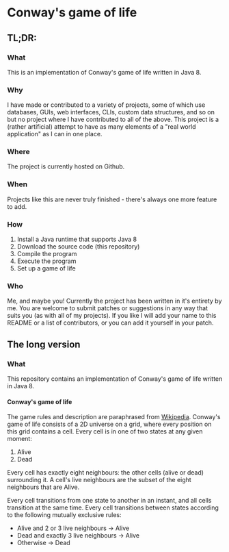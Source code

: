 # Conway's game of life

## TL;DR:
### What
This is an implementation of Conway's game of life written in Java 8.

### Why
I have made or contributed to a variety of projects, some of which use databases, GUIs, web interfaces, CLIs, custom data structures, and so on but no project where I have contributed to all of the above.
This project is a (rather artificial) attempt to have as many elements of a "real world application" as I can in one place.

### Where
The project is currently hosted on Github.

### When
Projects like this are never truly finished - there's always one more feature to add.

### How
1. Install a Java runtime that supports Java 8
2. Download the source code (this repository)
3. Compile the program
4. Execute the program
5. Set up a game of life

### Who
Me, and maybe you!
Currently the project has been written in it's entirety by me.
You are welcome to submit patches or suggestions in any way that suits you (as with all of my projects).
If you like I will add your name to this README or a list of contributors, or you can add it yourself in your patch.

## The long version

### What
This repository contains an implementation of Conway's game of life written in Java 8.

#### Conway's game of life
The game rules and description are paraphrased from [Wikipedia](https://en.wikipedia.org/wiki/Conway%27s_Game_of_Life).
Conway's game of life consists of a 2D universe on a grid, where every position on this grid contains a cell.
Every cell is in one of two states at any given moment:
1. Alive
2. Dead

Every cell has exactly eight neighbours: the other cells (alive or dead) surrounding it.
A cell's live neighbours are the subset of the eight neighbours that are Alive.

Every cell transitions from one state to another in an instant, and all cells transition at the same time.
Every cell transitions between states according to the following mutually exclusive rules:
* Alive and 2 or 3 live neighbours -> Alive
* Dead and exactly 3 live neighbours -> Alive
* Otherwise -> Dead